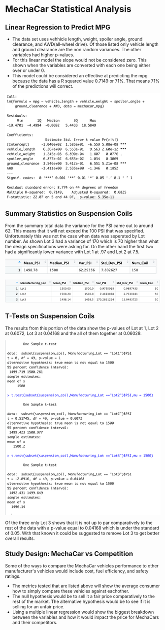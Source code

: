 # MechaCar Statistical Analysis
## Linear Regression to Predict MPG
- The data set uses vehhicle length, weight, spoiler angle, ground clearance, and AWD(all-wheel drive). Of those listed only vehicle length and ground clearance are the non random variances. The other variables had higher p-values.
- For this linear model the slope would not be considered zero. This shown when the variables are converted with each one being either over or under 0.
- This model could be considered an effective at predicting the mpg because the data has a R squared value 0.7149 or 71%. That means 71% of the predictions will correct.

![](Resources/summary.png)

## Summary Statistics on Suspension Coils
From the summary total data the variance for the PSI came out to around 62. This means that it will not exceed the 100 PSI that was specified.
Unfortunately this was not the case when data was seperated by Lot number. As shown Lot 3 had a variance of 170 which is 70 higher than what the design specifications were asking for. On the other hand the first two had a significantly lower variance with Lot 1 at .97 and Lot 2 at 7.5.

![](Resources/total_summary.png)

![](Resources/lot_summary.png)

## T-Tests on Suspension Coils
The results from this portion of the data show the p-values of Lot at 1, Lot 2 at 0.6072, Lot 3 at 0.04168 and the all of them together at 0.06028.

![](Resources/sample_test.png)

Of the three only Lot 3 shows that it is not up to par comparatively to the rest of the data with a p-value equal to 0.04168 which is under the standard of 0.05. With that known it could be suggested to remove Lot 3 to get better overall results.

## Study Design: MechaCar vs Competition
Some of the ways to compare the MechaCar vehicles performance to other manufacturer's vehicles would include cost, fuel efficiency, and safety ratings.
- The metrics tested that are listed above will show the average consumer how to simply compare these vehicles against eachother.
- The null hypothesis would be to sell it a fair price comparatively to the rest of the market. The alternative hypothesis would be to see if it is selling for an unfair price.
- Using a multiple linear regression would show the biggest breakdown between the variables and how it would impact the price for MechaCars and their competitors.
